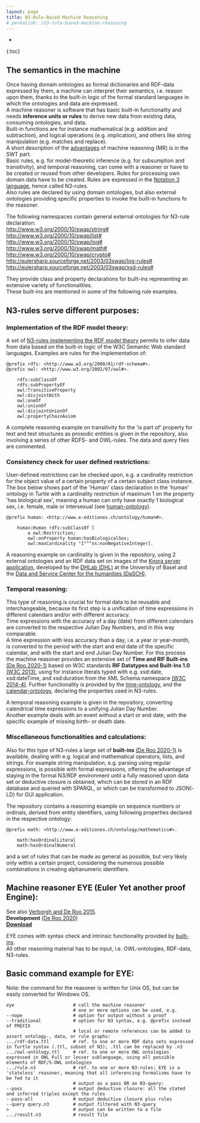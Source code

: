 ```yaml
---
layout: page
title: N3-Rule-Based Machine Reasoning
# permalink: /n3-rule-based-machine-reasoning
---
```

* 
{:toc}

## The semantics in the machine
Once having domain ontologies as formal dictionaries and RDF-data expressed by them, a machine can interpret their semantics, i.e. reason upon them, thanks to the built-in logic of the formal standard languages in which the ontologies and data are expressed.  
A machine reasoner is software that has basic built-in functionality and needs **inference units or rules** to derive new data from existing data, consuming ontologies, and data.  
Built-in functions are for instance mathematical (e.g. addition and subtraction), and logical operations (e.g. implication), and others like string manipulation (e.g. matches and replace).  
A short description of the [advantages](/semantic-web-technology-advantages#machine-reasoning) of machine reasoning (MR) is in the SWT part.  
Basic rules, e.g. for model-theoretic inference (e.g. for subsumption and transitivity), and temporal reasoning, can come with a reasoner or have to be created or reused from other developers. Rules for processing own domain data have to be created.
Rules are expressed in the [Notation 3 language](/semantic-web-technology-introduction#notation-3-language), hence called N3-rules.  
Also rules are declared by using domain ontologies, but also external ontologies providing specific properties to invoke the built-in functions fo the reasoner.  

The following namespaces contain general external ontologies for N3-rule declaration:  
	<http://www.w3.org/2000/10/swap/string#>  
	<http://www.w3.org/2000/10/swap/list#>  
	<http://www.w3.org/2000/10/swap/log#>  
	<http://www.w3.org/2000/10/swap/math#>  
	<http://www.w3.org/2000/10/swap/crypto#>  
	<http://eulersharp.sourceforge.net/2003/03swap/log-rules#>  
	<http://eulersharp.sourceforge.net/2003/03swap/xsd-rules#>  


They provide class and property declarations for built-ins representing an extensive variety of functionalities.  
These built-ins are mentioned in some of the following rule examples.

## N3-rules serve different purposes:
### Implementation of the RDF model theory:
A set of [N3-rules implementing the RDF model theory](https://github.com/josd/eye/tree/master/reasoning/rpo) permits to infer data from data based on the built-in logic of the W3C Semantic Web standard languages.
Examples are rules for the implementation of:

```
@prefix rdfs: <http://www.w3.org/2000/01/rdf-schema#>.
@prefix owl: <http://www.w3.org/2002/07/owl#>.

	rdfs:subClassOf
	rdfs:subPropertyOf
	owl:TransitiveProperty
	owl:disjointWith
	owl:oneOf
	owl:unionOf
	owl:disjointUnionOf
	owl:propertyChainAxiom
```

A complete reasoning example on transitivity for the 'is part of' property for text and text structures as prosodic entities is given in the repository, also involving a series of other RDFS- and OWL-rules. The data and query files are commented.

### Consistency check for user defined restrictions:
User-defined restrictions can be checked upon, e.g. a cardinality restriction for the object value of a certain property of a certain subject class instance. The box below shows part of the 'Human' class declaration in the 'human' ontology in Turtle with a cardinality restriction of maximum 1 on the property 'has biological sex', meaning a human can only have exactly 1 biological sex, i.e. female, male or intersexual (see [human-ontology](https://github.com/nie-ine/Ontologies/blob/master/Nie-ontologies/Generic-ontologies/human.ttl)).

```
@prefix human: <http://www.e-editiones.ch/ontology/human#>.

	human:Human rdfs:subClassOf [
		a owl:Restriction;
		owl:onProperty human:hasBiologicalSex;
		owl:maxCardinality "1"^^xs:nonNegativeInteger].
```

A reasoning example on cardinality is given in the repository, using 2 external ontologies and an RDF data set on images of the [Knora server application](https://www.knora.org/), developed by the [DHLab (DHL)](https://dhlab.philhist.unibas.ch/en/home/) at the University of Basel and the [Data and Service Center for the humanities (DaSCH)](https://dasch.swiss/).

### Temporal reasoning:
This type of reasoning is crucial for formal data to be reusable and interchangeable, because its first step is a unification of time expressions in different calendars and/or with different accuracy.  
Time expressions with the accuracy of a day (date) from different calendars are converted to the respective Julian Day Numbers, and in this way comparable.  
A time expression with less accuracy than a day, i.e. a year or year-month, is converted to the period with the start and end date of the specific calendar, and with the start and end Julian Day Number.
For this process the machine reasoner provides an extensive set of **Time and RIF Built-ins** [(De Roo 2020-1)](https://raw.githubusercontent.com/josd/eye/master/eye-builtins.n3) based on W3C standards **RIF Datatypes and Built-Ins 1.0** [(W3C 2013)](https://www.w3.org/TR/rif-dtb/), using for instance literals typed with e.g. xsd:date, xsd:dateTime, and xsd:duration from the XML Schema namespace [(W3C 2014-4)](http://www.w3.org/2001/XMLSchema#).
Further functionality is provided by the [time-ontology](ontology/time), and the [calendar-ontology](ontology/calendar), declaring the properties used in N3-rules.

A temporal reasoning example is given in the repository, converting calendrical time expressions to a unifying Julian Day Number.  
Another example deals with an event without a start or end date, with the specific example of missing birth- or death date.

### Miscellaneous functionalities and calculations:
Also for this type of N3-rules a large set of **built-ins** [(De Roo 2020-1)](https://raw.githubusercontent.com/josd/eye/master/eye-builtins.n3) is available, dealing with e.g. logical and mathematical operators, lists, and strings.
For example string manipulation, e.g. parsing using regular expressions, is possible with formal expressions, offering the advantage of staying in the formal N3/RDF environment until a fully reasoned upon data set or deductive closure is obtained, which can be stored in an RDF database and queried with SPARQL, or which can be transformed to JSON(-LD) for GUI application.  

The repository contains a reasoning example on sequence numbers or ordinals, derived from entity identifiers, using following properties declared in the respective ontology:

```
@prefix math: <http://www.e-editiones.ch/ontology/mathematics#>.

	math:hasOrdinalLiteral  
	math:hasOrdinalNumeral  
```

and a set of rules that can be made as general as possible, but very likely only within a certain project, considering the numerous possible combinations in creating alphanumeric identifiers.

## Machine reasoner EYE (Euler Yet another proof Engine):
See also [Verborgh and De Roo 2015](https://josd.github.io/Papers/EYE.pdf).  
**Development** [(De Roo 2020)](https://github.com/josd/eye)  
[**Download**](https://sourceforge.net/projects/eulersharp/files/eulersharp/)  
<!---http://eulersharp.sourceforge.net/2003/03swap/eye-owl2.html--->
EYE comes with syntax check and intrinsic functionality provided by [built-ins](https://raw.githubusercontent.com/josd/eye/master/eye-builtins.n3).  
All other reasoning material has to be input, i.e. OWL-ontologies, RDF-data, N3-rules.  

## Basic command example for EYE:

Note: the command for the reasoner is written for Unix OS, but can be easily converted for Windows OS.

```
eye                      # call the machine reasoner  
                         # one or more options can be used, e.g.  
--nope                   # option for output without a proof
--traditional            # option for N3 syntax, e.g. @prefix instead of PREFIX  
                         # local or remote references can be added to assert ontology-, data, or rule graphs:  
.../rdf-data.ttl         # ref. to one or more RDF data sets expressed in Turtle syntax (.ttl, subset of N3); .ttl can be replaced by .n3  
.../owl-ontology.ttl     # ref. to one or more OWL ontologies expressed in OWL Full or lesser sublanguage, using all possible elements of RDF/S-OWL ontologies  
.../rule.n3              # ref. to one or more N3-rules; EYE is a 'stateless' reasoner, meaning that all inferencing formalisms have to be fed to it  
                         # output as a pass OR an N3-query:  
--pass                   # output deductive closure: all the stated and inferred triples except the rules 
--pass-all               # output deductive closure plus rules  
--query query.n3         # output filtered with N3-query  
>                        # output can be written to a file
.../result.n3            # result file
```
